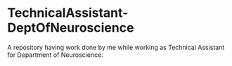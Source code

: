 # TechnicalAssistant-DeptOfNeuroscience
A repository having work done by me while working as Technical Assistant for Department of Neuroscience.
